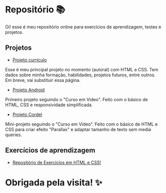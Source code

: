<h1>Repositório 📚</h1> 

Oi! esse é meu repositório online para exercícios de aprendizagem, testes e projetos.

<h2>Projetos</h2>

- <a href="https://brunagafo.github.io/projeto-curriculo" alt="Link para Projeto currículo" target="_blank">Projeto currículo</a>

<p>Esse é meu principal projeto no momento (autoral) com HTML e CSS. Tem dados sobre minha formação, habilidades, projetos futuros, entre outros. Em breve, vai substituir essa página.</p>

- <a href="https://brunagafo.github.io/HTML-CSS/modulo2/desafios/d10/" alt="Link para Projeto Android" target="_blank">Projeto Android</a>

<p>Primeiro projeto seguindo o "Curso em Video". Feito com o básico de HTML, CSS e responsividade simplificada.

- <a href="https://brunagafo.github.io/HTML-CSS/modulo3/desafios/d12/" alt="Link para Projeto Cordel" target="_blank">Projeto Cordel</a>

<p>Mini-projeto seguindo o "Curso em Video". Feito com o básico de HTML e CSS para criar efeito "Parallax" e adaptar tamanho de texto sem media queries.

<h2>Exercícios de aprendizagem</h2>

- <a href="https://github.com/brunagafo/HTML-CSS" alt="Link para Repositório HTML-CSS" target="_blank">Repositório de Exercícios em HTML e CSS!</a> 
##
<h1>Obrigada pela visita! ✨</h1>
